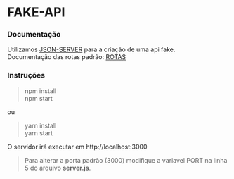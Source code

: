 # FAKE-API



### Documentação

Utilizamos [JSON-SERVER](https://github.com/typicode/json-server) para a criação de uma api fake.<br>
Documentação das rotas padrão: [ROTAS](https://github.com/typicode/json-server#routes)

### Instruções


> npm install<br>
> npm start

ou

> yarn install<br>
> yarn start

O servidor irá executar em http://localhost:3000

> Para alterar a porta padrão (3000) modifique a variavel PORT na linha 5 do arquivo **server.js**.